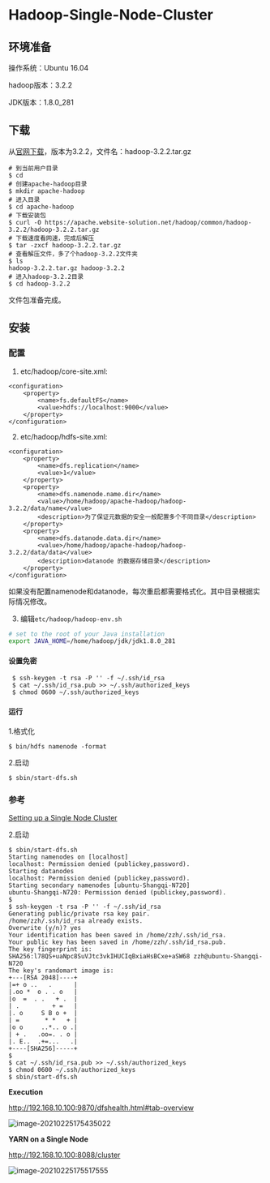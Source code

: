 # Hadoop-Single-Node-Cluster

## 环境准备

操作系统：Ubuntu 16.04

hadoop版本：3.2.2

JDK版本：1.8.0_281

## 下载

从[官网下载](https://apache.website-solution.net/hadoop/common/hadoop-3.2.2/)，版本为3.2.2，文件名：hadoop-3.2.2.tar.gz

```shell
# 到当前用户目录
$ cd
# 创建apache-hadoop目录
$ mkdir apache-hadoop
# 进入目录
$ cd apache-hadoop
# 下载安装包
$ curl -O https://apache.website-solution.net/hadoop/common/hadoop-3.2.2/hadoop-3.2.2.tar.gz
# 下载速度看网速，完成后解压
$ tar -zxcf hadoop-3.2.2.tar.gz
# 查看解压文件，多了个hadoop-3.2.2文件夹
$ ls
hadoop-3.2.2.tar.gz hadoop-3.2.2
# 进入hadoop-3.2.2目录
$ cd hadoop-3.2.2
```

文件包准备完成。

## 安装

### 配置

1. etc/hadoop/core-site.xml:

```
<configuration>
    <property>
        <name>fs.defaultFS</name>
        <value>hdfs://localhost:9000</value>
    </property>
</configuration>
```



2. etc/hadoop/hdfs-site.xml:

```
<configuration>
    <property>
        <name>dfs.replication</name>
        <value>1</value>
    </property>
    <property>
    	<name>dfs.namenode.name.dir</name>
    	<value>/home/hadoop/apache-hadoop/hadoop-3.2.2/data/name</value>
    	<description>为了保证元数据的安全一般配置多个不同目录</description>
    </property>
    <property>
        <name>dfs.datanode.data.dir</name>
        <value>/home/hadoop/apache-hadoop/hadoop-3.2.2/data/data</value>
        <description>datanode 的数据存储目录</description>
    </property>
</configuration>
```

如果没有配置namenode和datanode，每次重启都需要格式化。其中目录根据实际情况修改。



3. 编辑`etc/hadoop/hadoop-env.sh`

```bash
# set to the root of your Java installation
export JAVA_HOME=/home/hadoop/jdk/jdk1.8.0_281
```



#### 设置免密

```shell
 $ ssh-keygen -t rsa -P '' -f ~/.ssh/id_rsa
 $ cat ~/.ssh/id_rsa.pub >> ~/.ssh/authorized_keys
 $ chmod 0600 ~/.ssh/authorized_keys
```



#### 运行

1.格式化

```shell
$ bin/hdfs namenode -format
```



2.启动

```shell
$ sbin/start-dfs.sh
```



### 参考

[Setting up a Single Node Cluster](https://hadoop.apache.org/docs/stable/hadoop-project-dist/hadoop-common/SingleCluster.html)



2.启动

```shell
$ sbin/start-dfs.sh
Starting namenodes on [localhost]
localhost: Permission denied (publickey,password).
Starting datanodes
localhost: Permission denied (publickey,password).
Starting secondary namenodes [ubuntu-Shangqi-N720]
ubuntu-Shangqi-N720: Permission denied (publickey,password).
$
$ ssh-keygen -t rsa -P '' -f ~/.ssh/id_rsa
Generating public/private rsa key pair.
/home/zzh/.ssh/id_rsa already exists.
Overwrite (y/n)? yes
Your identification has been saved in /home/zzh/.ssh/id_rsa.
Your public key has been saved in /home/zzh/.ssh/id_rsa.pub.
The key fingerprint is:
SHA256:l78QS+uaNpc8SuVJtc3vkIHUCIqBxiaHsBCxe+aSW68 zzh@ubuntu-Shangqi-N720
The key's randomart image is:
+---[RSA 2048]----+
|=+ o ..   .      |
|.oo *  o . . o   |
|o  =  . .   + .  |
| .         + =   |
|. o     S B o +  |
| =       * *   + |
|o o     ..*.. o .|
| + .   .oo=. . o |
|. E..  .+=...   .|
+----[SHA256]-----+
$
$ cat ~/.ssh/id_rsa.pub >> ~/.ssh/authorized_keys
$ chmod 0600 ~/.ssh/authorized_keys
$ sbin/start-dfs.sh
```



**Execution**

http://192.168.10.100:9870/dfshealth.html#tab-overview

![image-20210225175435022](I:\700-repos\Notes\images\hadoop-start-01.png)



**YARN on a Single Node**

http://192.168.10.100:8088/cluster

![image-20210225175517555](I:\700-repos\Notes\images\hadoop-start-02.png)

